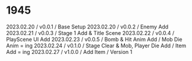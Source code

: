 # 1945

2023.02.20 / v0.0.1 / Base Setup
2023.02.20 / v0.0.2 / Enemy Add
2023.02.21 / v0.0.3 / Stage 1 Add & Title Scene
2023.02.22 / v0.0.4 / PlayScene UI Add
2023.02.23 / v0.0.5 / Bomb & Hit Anim Add / Mob Die Anim = ing
2023.02.24 / v0.1.0 / Stage Clear & Mob, Player Die Add / Item Add = ing
2023.02.27 / v1.0.0 / Add Item / Version 1
